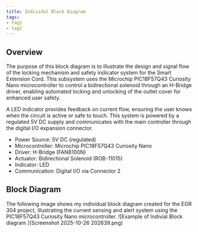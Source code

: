 ```yaml
---
title: Individal Block Diagram
tags:
- tag1
- tag2
---
```


## Overview
The purpose of this block diagram is to illustrate the design and signal flow of the locking mechanism and safety indicator system for the Smart Extension Cord. This subsystem uses the Microchip PIC18F57Q43 Curiosity Nano microcontroller to control a bidirectional solenoid through an H-Bridge driver, enabling automated locking and unlocking of the outlet cover for enhanced user safety.

A LED indicator provides feedback on current flow, ensuring the user knows when the circuit is active or safe to touch. This system is powered by a regulated 5V DC supply and communicates with the main controller through the digital I/O expansion connector. 

* Power Source: 5V DC (regulated)
* Microcontroller: Microchip PIC18F57Q43 Curiosity Nano
* Driver: H-Bridge (FAN8100N)
* Actuator: Bidirectional Solenoid (ROB-11015)
* Indicator: LED
* Communication: Digital I/O via Connector 2

## Block Diagram 
The following image shows my individual block diagram created for the EGR 304 project, illustrating the current sensing and alert system using the PIC18F57Q43 Curiosity Nano microcontroller.
![Example of Indivial Block diagram ](Screenshot 2025-10-26 202639.png)

